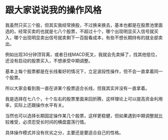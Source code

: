 # 跟大家说说我的操作风格
[url]: (https://t.zsxq.com/AUn6QV7)

我虽然只买三个股，但其实我经常换股，不过换来换去，基本也都是在股票池里面选的，经常买卖的也就是七八个股票，不超过十个，哪个出现明显买入信号就买入，哪个出现明显卖出信号就卖剩下一百股看成本，有些不想长期持有的就全部卖出。

例如出现30分钟顶背离，或者日线MACD死叉，我就会先卖掉了，找其他低位，还没有启动的股票买入，不想承受中期调整。

基本上每个股票都是在长线看好的情况下，立足波段性操作，但不会一直拿着同一个股票。

所以大家会看到我一直在讲某个股票适合长线，但我其实并没有一直拿着。

我是选择在七八个，十个左右的股票里面来回折腾，这样理论上可以提高资金利用率，实际上还跟操作水平有关。

当然也可以选择长期固定操作某几个股票，这样更稳健，但如果遇到中期调整就比较难受，必须忍受长时间的横盘震荡行情。

具体操作模式并没有优劣之分，主要还是要适合自己的性格。